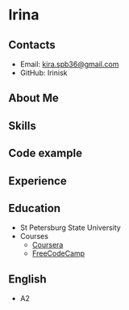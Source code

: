 # Irina

## Contacts
+ Email: kira.spb36@gmail.com
+ GitHub: Irinisk

## About Me

## Skills

## Code example

## Experience

## Education
* St Petersburg State University
* Courses
  + [Coursera](https://www.coursera.org/)
  + [FreeCodeCamp](https://www.freecodecamp.org/)

## English
* A2
